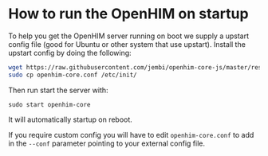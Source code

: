 # How to run the OpenHIM on startup

To help you get the OpenHIM server running on boot we supply a upstart config file (good for Ubuntu or other system that use upstart). Install the upstart config by doing the following:

```sh
wget https://raw.githubusercontent.com/jembi/openhim-core-js/master/resources/openhim-core.conf
sudo cp openhim-core.conf /etc/init/
```

Then run start the server with:

`sudo start openhim-core`

It will automatically startup on reboot.

If you require custom config you will have to edit `openhim-core.conf` to add in the `--conf` parameter pointing to your external config file.
